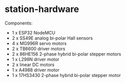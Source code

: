 # station-hardware

Components:
- 1 x ESP32 NodeMCU
- 2 x SS49E analog bi-polar Hall sensors
- 4 x MG996R servo motors
- 2 x TB6600 driver motors
- 2 x 86HE156 2-phase hybrid bi-polar stepper motors
- 1 x L298N driver motor
- 2 x linear DC motors
- 1 x A4988 driver motor
- 1 x 17HS3430 2-phase hybrid bi-polar stepper motor
